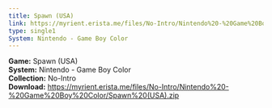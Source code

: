 ```yaml
---
title: Spawn (USA)
link: https://myrient.erista.me/files/No-Intro/Nintendo%20-%20Game%20Boy%20Color/Spawn%20(USA).zip
type: single1
System: Nintendo - Game Boy Color
---
```

<b>Game:</b> Spawn (USA)<br>
<b>System:</b> Nintendo - Game Boy Color<br>
<b>Collection:</b> No-Intro<br>
<b>Download:</b> https://myrient.erista.me/files/No-Intro/Nintendo%20-%20Game%20Boy%20Color/Spawn%20(USA).zip